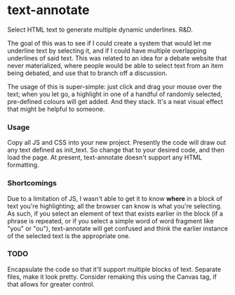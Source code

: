 # text-annotate
Select HTML text to generate multiple dynamic underlines. R&amp;D.

The goal of this was to see if I could create a system that would let me underline text by selecting it, and if I could have multiple overlapping underlines of said text. This was related to an idea for a debate website that never materialized, where people would be able to select text from an item being debated, and use that to branch off a discussion. 

The usage of this is super-simple: just click and drag your mouse over the text; when you let go, a highlight in one of a handful of randomly selected, pre-defined colours will get added. And they stack. It's a neat visual effect that might be helpful to someone. 

### Usage ###
Copy all JS and CSS into your new project. 
Presently the code will draw out any text defined as init_text. So change that to your desired code, and then load the page. At present, text-annotate doesn't support any HTML formatting. 

### Shortcomings ###
Due to a limitation of JS, I wasn't able to get it to know **where** in a block of text you're highlighting; all the browser can know is what you're selecting. As such, if you select an element of text that exists earlier in the block (if a phrase is repeated, or if you select a simple word of word fragment like "you" or "ou"), text-annotate will get confused and think the earlier instance of the selected text is the appropriate one.


### TODO ###
Encapsulate the code so that it'll support multiple blocks of text.
Separate files, make it look pretty.
Consider remaking this using the Canvas tag, if that allows for greater control.
